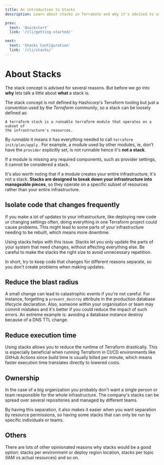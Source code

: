```yaml
---
title: An introduction to Stacks
description: Learn about stacks in Terramate and why it's advised to use stacks in your infrastructure as code projects.

prev:
  text: 'Quickstart'
  link: '/cli/getting-started/'

next:
  text: 'Stacks Configuration'
  link: '/cli/stacks/'
---
```


# About Stacks

The stack concept is advised for several reasons. But before we go into
**why** lets talk a little about **what** a stack is.

The stack concept is not defined by Hashicorp's Terraform tooling but just a
convention used by the _Terraform community_, so a stack can be loosely defined as:

```
A terraform stack is a runnable terraform module that operates on a subset of
the infrastructure's resources.
```

By _runnable_ it means it has everything needed to call
`terraform init/plan/apply` . For example, a module used by other modules, ie,
don't have the `provider` explicitly set, is not runnable hence it's
**not a stack**.

If a module is missing any required components, such as provider settings,
it cannot be considered a stack.

It's also worth noting that if a module creates your entire infrastructure, it's not a stack.
**Stacks are designed to break down your infrastructure into** **manageable pieces**,
so they operate on a specific subset of resources rather than your entire infrastructure.


## Isolate code that changes frequently

If you make a lot of updates to your infrastructure, like deploying new code or changing
settings often, doing everything in one Terraform project could cause problems.
This might lead to some parts of your infrastructure needing to be rebuilt, which means
more downtime.

Using stacks helps with this issue. Stacks let you only update the parts of
your system that need changes, without affecting everything else. Be careful to
make the stacks the right size to avoid unnecessary repetition.

In short, try to keep code that changes for different reasons separate, so you
don't create problems when making updates.

## Reduce the blast radius

A small change can lead to catastrophic events if you're not careful. For instance,
forgetting a `prevent_destroy` attribute in the production database lifecycle
declaration. Also, someone within your organisation or team may commit mistakes
and it's better if you could reduce the impact of such errors.
An extreme example is: avoiding a database instance destroy because of a DNS TTL
change.

## Reduce execution time

Using stacks allows you to reduce the runtime of Terraform drastically. This is especially
beneficial when running Terraform in CI/CD environments like GitHub Actions since build
time is usually billed per minute, which means faster execution time translates directly
to lowered costs.

## Ownership

In the case of a big organization you probably don't want a single person or
team responsible for the whole infrastructure. The company's stacks can be
spread over several repositories and managed by different teams.

By having this separation, it also makes it easier when you want separation
by resource permissions, so having some stacks that can only be run by
specific individuals or teams.

## Others

There are lots of other opinionated reasons why stacks would be a good option:
stacks per environment or deploy region location, stacks per topic (IAM vs
actual resources) and so on.
